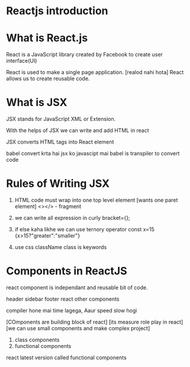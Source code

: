 # Reactjs introduction
# What is React.js

React is a JavaScript library created by Facebook to create user interface(UI)


React is used to make a single page application. [realod nahi hota]
React allows us to create reusable code.



# What is JSX
JSX stands for JavaScript XML or Extension.

With the helps of JSX we can write and add HTML in react

JSX converts HTML tags into React element

babel convert krta hai jsx ko javascipt mai
babel is transpiler to convert code


# Rules of Writing JSX
 1. HTML code must wrap into one top level element [wants one paret element]
<></> - fragment

  2. we can write all expression in curly bracket={};
 
  3. if else kaha likhe
   we can use ternory operator
   const x=15
   {x>15?"greater":"smaller"}

  4. use css 
  className
  class is keywords



# Components in ReactJS
  react component is independant and reusable bit of code.

  header
  sidebar
  footer
  react other components

  compiler hone mai time lagega, Aaur speed slow hogi
  
  [COmponents are building block of react]
  [its measure role play in react]
   [we can use small components and make complex project]

1. class components
2. functional components

react latest version called functional components

     